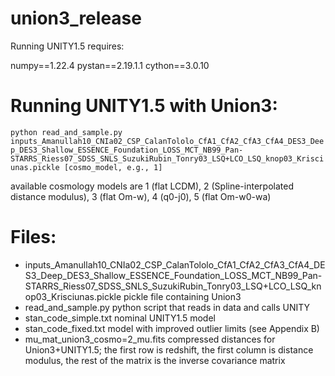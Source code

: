 # union3_release

Running UNITY1.5 requires:

numpy==1.22.4 pystan==2.19.1.1 cython==3.0.10

# Running UNITY1.5 with Union3:

```python read_and_sample.py inputs_Amanullah10_CNIa02_CSP_CalanTololo_CfA1_CfA2_CfA3_CfA4_DES3_Deep_DES3_Shallow_ESSENCE_Foundation_LOSS_MCT_NB99_Pan-STARRS_Riess07_SDSS_SNLS_SuzukiRubin_Tonry03_LSQ+LCO_LSQ_knop03_Krisciunas.pickle [cosmo_model, e.g., 1]```

available cosmology models are 1 (flat LCDM), 2 (Spline-interpolated distance modulus), 3 (flat Om-w), 4 (q0-j0), 5 (flat Om-w0-wa)

# Files:

* inputs_Amanullah10_CNIa02_CSP_CalanTololo_CfA1_CfA2_CfA3_CfA4_DES3_Deep_DES3_Shallow_ESSENCE_Foundation_LOSS_MCT_NB99_Pan-STARRS_Riess07_SDSS_SNLS_SuzukiRubin_Tonry03_LSQ+LCO_LSQ_knop03_Krisciunas.pickle pickle file containing Union3
* read_and_sample.py python script that reads in data and calls UNITY
* stan_code_simple.txt nominal UNITY1.5 model
* stan_code_fixed.txt model with improved outlier limits (see Appendix B)
* mu_mat_union3_cosmo=2_mu.fits compressed distances for Union3+UNITY1.5; the first row is redshift, the first column is distance modulus, the rest of the matrix is the inverse covariance matrix
